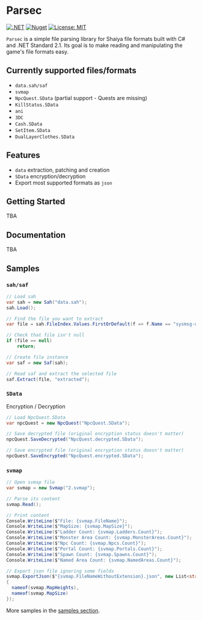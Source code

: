 # Parsec
[![.NET](https://github.com/matigramirez/Parsec/actions/workflows/dotnet.yml/badge.svg?branch=main)](https://github.com/matigramirez/Parsec/actions/workflows/dotnet.yml)
[![Nuget](https://img.shields.io/nuget/v/Parsec.svg)](https://www.nuget.org/packages/Parsec/)
[![License: MIT](https://img.shields.io/badge/License-MIT-yellow.svg)](https://opensource.org/licenses/MIT)

`Parsec` is a simple file parsing library for Shaiya file formats built with C# and .NET Standard 2.1. Its goal is to make reading and manipulating the game's file formats easy.

## Currently supported files/formats
- `data.sah/saf`
- `svmap`
- `NpcQuest.SData` (partial support - Quests are missing)
- `KillStatus.SData`
- `ani`
- `3DC`
- `Cash.SData`
- `SetItem.SData`
- `DualLayerClothes.SData`

## Features
- `data` extraction, patching and creation
- `SData` encryption/decryption
- Export most supported formats as `json`

## Getting Started
TBA

## Documentation
TBA

## Samples
### `sah/saf`
```cs
// Load sah
var sah = new Sah("data.sah");
sah.Load();

// Find the file you want to extract
var file = sah.FileIndex.Values.FirstOrDefault(f => f.Name == "sysmsg-uni.txt");

// Check that file isn't null
if (file == null)
    return;

// Create file instance
var saf = new Saf(sah);

// Read saf and extract the selected file
saf.Extract(file, "extracted");
```

### `SData`
Encryption / Decryption
```cs
// Load NpcQuest.SData
var npcQuest = new NpcQuest("NpcQuest.SData");

// Save decrypted file (original encryption status doesn't matter)
npcQuest.SaveDecrypted("NpcQuest.decrypted.SData");

// Save encrypted file (original encryption status doesn't matter)
npcQuest.SaveEncrypted("NpcQuest.encrypted.SData");
```

### `svmap`
```cs
// Open svmap file
var svmap = new Svmap("2.svmap");

// Parse its content
svmap.Read();

// Print content
Console.WriteLine($"File: {svmap.FileName}");
Console.WriteLine($"MapSize: {svmap.MapSize}");
Console.WriteLine($"Ladder Count: {svmap.Ladders.Count}");
Console.WriteLine($"Monster Area Count: {svmap.MonsterAreas.Count}");
Console.WriteLine($"Npc Count: {svmap.Npcs.Count}");
Console.WriteLine($"Portal Count: {svmap.Portals.Count}");
Console.WriteLine($"Spawn Count: {svmap.Spawns.Count}");
Console.WriteLine($"Named Area Count: {svmap.NamedAreas.Count}");

// Export json file ignoring some fields
svmap.ExportJson($"{svmap.FileNameWithoutExtension}.json", new List<string>
{
  nameof(svmap.MapHeights),
  nameof(svmap.MapSize)
});
```

More samples in the [samples section](https://github.com/matigramirez/Parsec/tree/main/samples).
